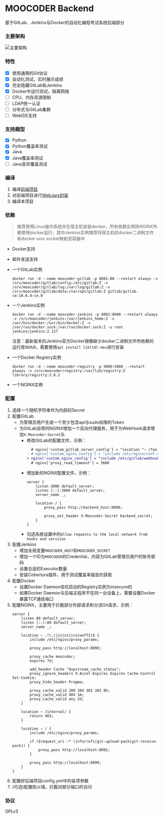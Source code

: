 MOOCODER Backend
===========================
基于GitLab、Jenkins与Docker的自动化编程考试系统后端部分

### 主要架构

![主要架构](https://pic.moekr.com/2018/05/997939A6D068F036A0E8850D2BF25D1E.png)

### 特性

- [x] 使用通用的Git协议
- [x] 自动化测试，实时展示成绩
- [x] 完全隐藏GitLab和Jenkins
- [x] Docker中运行测试，隔离网络
- [ ] CPU、内存资源限制
- [ ] LDAP统一认证
- [ ] 分布式与GitLab集群
- [ ] WebIDE支持

### 支持题型

- [x] Python
- [x] Python覆盖率测试
- [x] Java
- [x] Java覆盖率测试
- [ ] Java变异覆盖测试

### 编译

1. 编译[前端项目](https://github.com/Moekr/moocoder-frontend)
2. 对前端项目进行[WebJars封装](https://github.com/Moekr/moocoder-frontend-webjars)
3. 编译本项目

### 依赖

> 推荐使用Linux操作系统并在宿主机安装docker，所有依赖实例除NGINX外都使用docker运行，其中Jenkins实例推荐将宿主机的docker二进制文件和docker unix socket映射至容器中

* Docker支持
* 邮件发送支持
* 一个GitLab实例
    ```
    docker run -d --name moocoder-gitlab -p 8081:80 --restart always -v /srv/moocoder/gitlab/config:/etc/gitlab:Z -v /srv/moocoder/gitlab/log:/var/log/gitlab:Z -v /srv/moocoder/gitlab/data:/var/opt/gitlab:Z gitlab/gitlab-ce:10.6.4-ce.0
    ```
* 一个Jenkins实例
    ```
    docker run -d --name moocoder-jenkins -p 8082:8080 --restart always -v /srv/moocoder/jenkins:/var/jenkins_home:Z -v /usr/bin/docker:/usr/bin/docker:Z -v /var/run/docker.sock:/var/run/docker.sock:Z -u root jenkins/jenkins:2.117
    ```
    
    注意：最新版本的Jenkins官方Docker镜像缺少docker二进制文件所依赖的运行库libltdl，需要使用`apt install libltdl-dev`进行安装
    
* 一个Docker Registry实例
    ```
    docker run -d --name moocoder-registry -p 5000:5000 --restart always -v /srv/moocoder/registry:/var/lib/registry:Z library/registry:2.6.2
    ```
* 一个NGINX实例

### 配置

1. 选择一个随机字符串作为内部的Secret
2. 配置GitLab
    * 为管理员用户生成一个至少包含api与sudo权限的Token
    * 为GitLab自带的NGINX增加一个反向代理服务，用于为WebHook请求增加`X-Moocoder-Secret`头
        * 修改GitLab的配置文件，示例：
            ```diff
              # nginx['custom_gitlab_server_config'] = "location ^~ /foo-namespace/bar-project/raw/ {\n deny all;\n}\n"
            - # nginx['custom_nginx_config'] = "include /etc/nginx/conf.d/example.conf;"
            + nginx['custom_nginx_config'] = "include /etc/gitlab/webhook-proxy.conf;"
              # nginx['proxy_read_timeout'] = 3600
            ```
        * 增加新的NGINX配置文件，示例：
            ```
            server {
            	listen 3000 default_server;
            	listen [::]:3000 default_server;
            	server_name _;
            	
            	location / {
            		proxy_pass http://backend_host:8090;
            		
            		proxy_set_header X-Moocoder-Secret backend_secret;
            	}
            }
            ```
        * 勾选系统设置中的`Allow requests to the local network from hooks and services`
3. 配置Jenkins
    * 增加全局变量`MOOCODER_HOST`和`MOOCODER_SECRET`
    * 增加一个ID为`MOOCODER`的Credential，内容为GitLab管理员用户的账号密码
    * 设置合适的Executor数量
    * 安装Cobertura插件，用于测试覆盖率报告的获取
4. 配置Docker
    * 设置Docker Daemon信任启动的Registry实例为insecure的
    * 如果Docker Daemon与后端主程序不在同一台设备上，需要设置Docker暴露TCP通信端口
5. 配置NGINX，主要用于拦截部分外部请求和分流Git请求，示例：
    ```
    server {
        listen 80 default_server;
        listen [::]:80 default_server;
        server_name _;
    
        location ~ .*\.(js|css|ico|woff2)$ {
            include /etc/nginx/proxy_params;
            
            proxy_pass http://localhost:8090;
            
            proxy_cache moocoder;
            expires 7d;
    
            add_header Cache "$upstream_cache_status";
            proxy_ignore_headers X-Accel-Expires Expires Cache-Control Set-Cookie;
            proxy_hide_header Pragma;
    
            proxy_cache_valid 200 304 301 302 8h;
            proxy_cache_valid 404 1m;
            proxy_cache_valid any 2d;
        }
    
        location ~ /internal/ {
            return 403;
        }
    
        location ~ / {
            include /etc/nginx/proxy_params;
    
            if ($request_uri ~* (info/refs|git-upload-pack|git-receive-pack)) {
                proxy_pass http://localhost:8081;
            }
    
            proxy_pass http://localhost:8090;
        }
    }
    ```
6. 配置好后端项目config.yml中的各项参数
7. (可选)配置防火墙，拦截对部分端口的访问

### 协议

GPLv3
